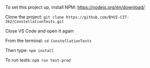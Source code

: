 To set this project up, install NPM: https://nodejs.org/en/download/

Clone the project: `git clone https://github.com/BYUI-CIT-262/ConstellationTests.git`

Close VS Code and open it again

From the terminal: `cd ConstellationTests`

Then type: `npm install`

To run tests: `npm run test-prod`
